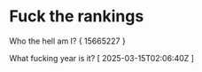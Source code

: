 # Fuck the rankings

Who the hell am I?
{ 15665227 }

What fucking year is it?
[ 2025-03-15T02:06:40Z ]
